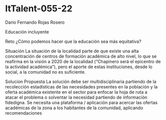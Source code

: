 # ItTalent-055-22
Dario Fernando Rojas Rosero

Educación incluyente

Reto
¿Cómo podemos hacer que la educación sea más equitativa?

Situación
La situación de la localidad parte de que existe una alta
concentración de centros de formación académica de alto nivel,
lo que se reafirma en la visión a 2020 de la localidad (“Chapinero
será el epicentro de la actividad académica”), pero el aporte
de estas instituciones, desde lo social, a la comunidad no es
suficiente.

Solucion Propuesta
La solución debe ser multidisciplinaria partiendo de la
recolección estadísticas de las necesidades presentes en la
población y la oferta académica existente en el sector para
enfocar la hoja de ruta a atacar el problema o solventar la
necesidad partiendo de información fidedigna. Se necesita
una plataforma / aplicación para acercar las ofertas
académicas de la zona a los habitantes de la comunidad,
aplicando recomendaciones